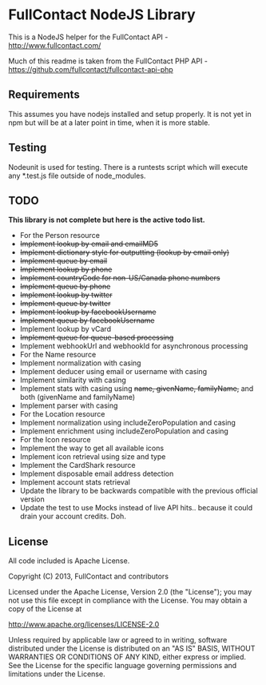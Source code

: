 FullContact NodeJS Library
================

This is a NodeJS helper for the FullContact API - http://www.fullcontact.com/

Much of this readme is taken from the FullContact PHP API - https://github.com/fullcontact/fullcontact-api-php

## Requirements

This assumes you have nodejs installed and setup properly. It is not yet in npm but will be at a later point in time, when it is more stable. 

## Testing

Nodeunit is used for testing. There is a runtests script which will execute any *.test.js file outside of node_modules.

## TODO

**This library is not complete but here is the active todo list.**

*  For the Person resource
 *  ~~Implement lookup by email and emailMD5~~
  *  ~~Implement dictionary style for outputting (lookup by email only)~~
  * ~~Implement queue by email~~
 *  ~~Implement lookup by phone~~
  *  ~~Implement countryCode for non-US/Canada phone numbers~~
  *  ~~Implement queue by phone~~
 *  ~~Implement lookup by twitter~~
  *  ~~Implement queue by twitter~~
 *  ~~Implement lookup by facebookUsername~~
  *  ~~Implement queue by facebookUsername~~
 *  Implement lookup by vCard
 *  ~~Implement queue for queue-based processing~~
 *  Implement webhookUrl and webhookId for asynchronous processing
*  For the Name resource
 *  Implement normalization with casing
 *  Implement deducer using email or username with casing
 *  Implement similarity with casing
 *  Implement stats with casing using ~~name, givenName, familyName,~~ and both (givenName and familyName)
 *  Implement parser with casing
*  For the Location resource
 *  Implement normalization using includeZeroPopulation and casing
 *  Implement enrichment using includeZeroPopulation and casing
*  For the Icon resource
 *  Implement the way to get all available icons
 *  Implement icon retrieval using size and type
*  Implement the CardShark resource
*  Implement disposable email address detection
*  Implement account stats retrieval
*  Update the library to be backwards compatible with the previous official version
*  Update the test to use Mocks instead of live API hits.. because it could drain your account credits. Doh.

## License

All code included is Apache License.

Copyright (C) 2013, FullContact and contributors


Licensed under the Apache License, Version 2.0 (the "License");
you may not use this file except in compliance with the License.
You may obtain a copy of the License at

http://www.apache.org/licenses/LICENSE-2.0

Unless required by applicable law or agreed to in writing, software
distributed under the License is distributed on an "AS IS" BASIS,
WITHOUT WARRANTIES OR CONDITIONS OF ANY KIND, either express or implied.
See the License for the specific language governing permissions and
limitations under the License.